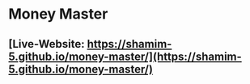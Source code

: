 # Money Master

## [Live-Website: https://shamim-5.github.io/money-master/](https://shamim-5.github.io/money-master/)


